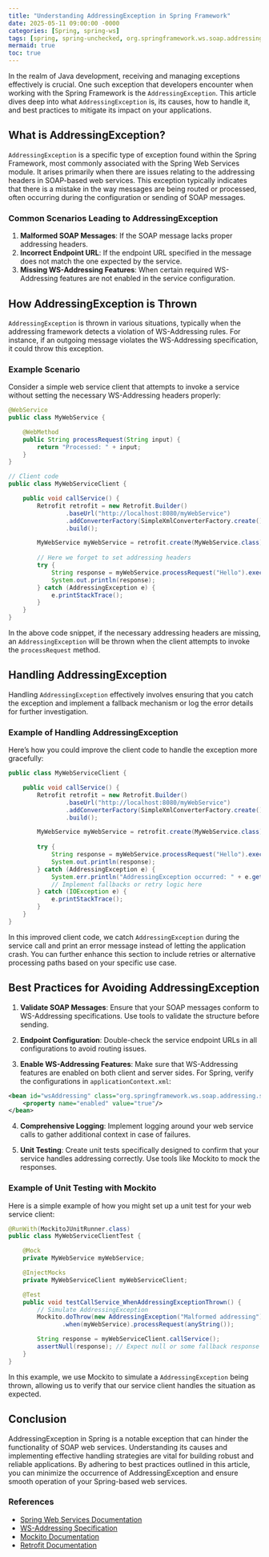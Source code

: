 ```yaml
---
title: "Understanding AddressingException in Spring Framework"
date: 2025-05-11 09:00:00 -0000
categories: [Spring, spring-ws]
tags: [spring, spring-unchecked, org.springframework.ws.soap.addressing]
mermaid: true
toc: true
---
```



In the realm of Java development, receiving and managing exceptions effectively is crucial. One such exception that developers encounter when working with the Spring Framework is the `AddressingException`. This article dives deep into what `AddressingException` is, its causes, how to handle it, and best practices to mitigate its impact on your applications.

## What is AddressingException?

`AddressingException` is a specific type of exception found within the Spring Framework, most commonly associated with the Spring Web Services module. It arises primarily when there are issues relating to the addressing headers in SOAP-based web services. This exception typically indicates that there is a mistake in the way messages are being routed or processed, often occurring during the configuration or sending of SOAP messages.

### Common Scenarios Leading to AddressingException

1. **Malformed SOAP Messages**: If the SOAP message lacks proper addressing headers.
2. **Incorrect Endpoint URL**: If the endpoint URL specified in the message does not match the one expected by the service.
3. **Missing WS-Addressing Features**: When certain required WS-Addressing features are not enabled in the service configuration.

## How AddressingException is Thrown

`AddressingException` is thrown in various situations, typically when the addressing framework detects a violation of WS-Addressing rules. For instance, if an outgoing message violates the WS-Addressing specification, it could throw this exception.

### Example Scenario

Consider a simple web service client that attempts to invoke a service without setting the necessary WS-Addressing headers properly:

```java
@WebService
public class MyWebService {

    @WebMethod
    public String processRequest(String input) {
        return "Processed: " + input;
    }
}

// Client code
public class MyWebServiceClient {

    public void callService() {
        Retrofit retrofit = new Retrofit.Builder()
                .baseUrl("http://localhost:8080/myWebService")
                .addConverterFactory(SimpleXmlConverterFactory.create())
                .build();

        MyWebService myWebService = retrofit.create(MyWebService.class);
        
        // Here we forget to set addressing headers
        try {
            String response = myWebService.processRequest("Hello").execute().body();
            System.out.println(response);
        } catch (AddressingException e) {
            e.printStackTrace();
        }
    }
}
```

In the above code snippet, if the necessary addressing headers are missing, an `AddressingException` will be thrown when the client attempts to invoke the `processRequest` method.

## Handling AddressingException

Handling `AddressingException` effectively involves ensuring that you catch the exception and implement a fallback mechanism or log the error details for further investigation.

### Example of Handling AddressingException

Here’s how you could improve the client code to handle the exception more gracefully:

```java
public class MyWebServiceClient {

    public void callService() {
        Retrofit retrofit = new Retrofit.Builder()
                .baseUrl("http://localhost:8080/myWebService")
                .addConverterFactory(SimpleXmlConverterFactory.create())
                .build();

        MyWebService myWebService = retrofit.create(MyWebService.class);
        
        try {
            String response = myWebService.processRequest("Hello").execute().body();
            System.out.println(response);
        } catch (AddressingException e) {
            System.err.println("AddressingException occurred: " + e.getMessage());
            // Implement fallbacks or retry logic here
        } catch (IOException e) {
            e.printStackTrace();
        }
    }
}
```

In this improved client code, we catch `AddressingException` during the service call and print an error message instead of letting the application crash. You can further enhance this section to include retries or alternative processing paths based on your specific use case.

## Best Practices for Avoiding AddressingException

1. **Validate SOAP Messages**: Ensure that your SOAP messages conform to WS-Addressing specifications. Use tools to validate the structure before sending.

2. **Endpoint Configuration**: Double-check the service endpoint URLs in all configurations to avoid routing issues.

3. **Enable WS-Addressing Features**: Make sure that WS-Addressing features are enabled on both client and server sides. For Spring, verify the configurations in `applicationContext.xml`:

```xml
<bean id="wsAddressing" class="org.springframework.ws.soap.addressing.soap12.Soap12AddressingFeature">
    <property name="enabled" value="true"/>
</bean>
```

4. **Comprehensive Logging**: Implement logging around your web service calls to gather additional context in case of failures.

5. **Unit Testing**: Create unit tests specifically designed to confirm that your service handles addressing correctly. Use tools like Mockito to mock the responses.

### Example of Unit Testing with Mockito

Here is a simple example of how you might set up a unit test for your web service client:

```java
@RunWith(MockitoJUnitRunner.class)
public class MyWebServiceClientTest {

    @Mock
    private MyWebService myWebService;

    @InjectMocks
    private MyWebServiceClient myWebServiceClient;

    @Test
    public void testCallService_WhenAddressingExceptionThrown() {
        // Simulate AddressingException
        Mockito.doThrow(new AddressingException("Malformed addressing"))
               .when(myWebService).processRequest(anyString());

        String response = myWebServiceClient.callService();
        assertNull(response); // Expect null or some fallback response
    }
}
```

In this example, we use Mockito to simulate a `AddressingException` being thrown, allowing us to verify that our service client handles the situation as expected.

## Conclusion

AddressingException in Spring is a notable exception that can hinder the functionality of SOAP web services. Understanding its causes and implementing effective handling strategies are vital for building robust and reliable applications. By adhering to best practices outlined in this article, you can minimize the occurrence of AddressingException and ensure smooth operation of your Spring-based web services.

### References

- [Spring Web Services Documentation](https://docs.spring.io/spring-ws/docs/current/reference/html/)
- [WS-Addressing Specification](https://www.w3.org/Submission/WS-Addressing/)
- [Mockito Documentation](https://site.mockito.org/)
- [Retrofit Documentation](https://square.github.io/retrofit/)